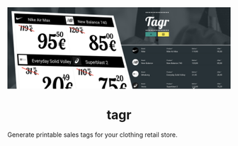 <div align="center">
  <picture>
    <img alt="banner" src="banner.png" />
  </picture>
  <h1>tagr</h1>
</div>

Generate printable sales tags for your clothing retail store.
